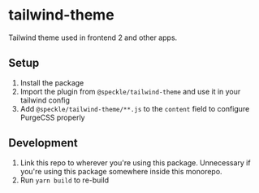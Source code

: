 # tailwind-theme

Tailwind theme used in frontend 2 and other apps.

## Setup

1. Install the package
1. Import the plugin from `@speckle/tailwind-theme` and use it in your tailwind config
1. Add `@speckle/tailwind-theme/**.js` to the `content` field to configure PurgeCSS properly

## Development

1. Link this repo to wherever you're using this package. Unnecessary if you're using this package somewhere inside this monorepo.
1. Run `yarn build` to re-build
